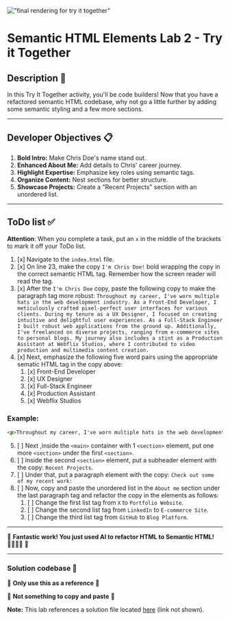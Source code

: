 !["final rendering for try it together"](assets/images/screen-together.png)
# Semantic HTML Elements Lab 2 - Try it Together

## Description 📄
In this Try It Together activity, you'll be code builders! Now that you have a refactored semantic HTML codebase, why not go a little further by adding some semantic styling and a few more sections. 

---

## Developer Objectives 📋

1. **Bold Intro:** Make Chris Doe's name stand out.
2. **Enhanced About Me:** Add details to Chris' career journey.
3. **Highlight Expertise:** Emphasize key roles using semantic tags.
4. **Organize Content:** Nest sections for better structure.
5. **Showcase Projects:** Create a "Recent Projects" section with an unordered list.

---

## ToDo list ✅
**Attention**: When you complete a task, put an `x` in the middle of the brackets to mark it off your ToDo list.

1. [x] Navigate to the `index.html` file. 
2. [x] On line 23, make the copy `I'm Chris Doe!` bold wrapping the copy in the correct semantic HTML tag. Remember how the screen reader will read the tag.
3. [x] After the `I'm Chris Doe` copy, paste the following copy to make the paragraph tag more robust: `Throughout my career, I've worn multiple hats in the web development industry. As a Front-End Developer, I meticulously crafted pixel-perfect user interfaces for various clients. During my tenure as a UX Designer, I focused on creating intuitive and delightful user experiences. As a Full-Stack Engineer I built robust web applications from the ground up. Additionally, I've freelanced on diverse projects, ranging from e-commerce sites to personal blogs. My journey also includes a stint as a Production Assistant at Webflix Studios, where I contributed to video production and multimedia content creation.`
4. [x] Next, emphasize the following five word pairs using the appropriate sematic HTML tag in the copy above:
   1. [x] Front-End Developer
   2. [x] UX Designer
   3. [x] Full-Stack Engineer
   4. [x] Production Assistant
   5. [x] Webflix Studios
      
  ### Example:
  ```html
<p>Throughout my career, I've worn multiple hats in the web development industry. As a <em>Front-End Developer</em>,</p>
```
5. [ ] Next ,inside the `<main>` container with 1 `<section>` element, put one more `<section>` under the first `<section>`.
6. [ ] Inside the second `<section>` element, put a subheader element with the copy: `Recent Projects`.
7. [ ] Under that, put a paragraph element with the copy: `Check out some of my recent work:`
8. [ ] Now, copy and paste the unordered list in the `About me` section under the last paragraph tag and refactor the copy in the elements as follows:
   1. [ ] Change the first list tag from `X` to `Portfolio Website`.
   2. [ ] Change the second list tag from `LinkedIn` to  `E-commerce Site`.
   3. [ ] Change the third list tag from `GitHub` to `Blog Platform`.

---

🎊 **Fantastic work! You just used AI to refactor HTML to Semantic HTML! 💃🏻🕺🏾** 🎊

---

### Solution codebase 👀
🛑 **Only use this as a reference** 🛑

💾 **Not something to copy and paste** 💾

**Note:**  This lab references a solution file located [here](https://github.com/HackerUSA-CE/sdai-ic-d3-semantic-html-elements-2/blob/solution/index.html) (link not shown).
